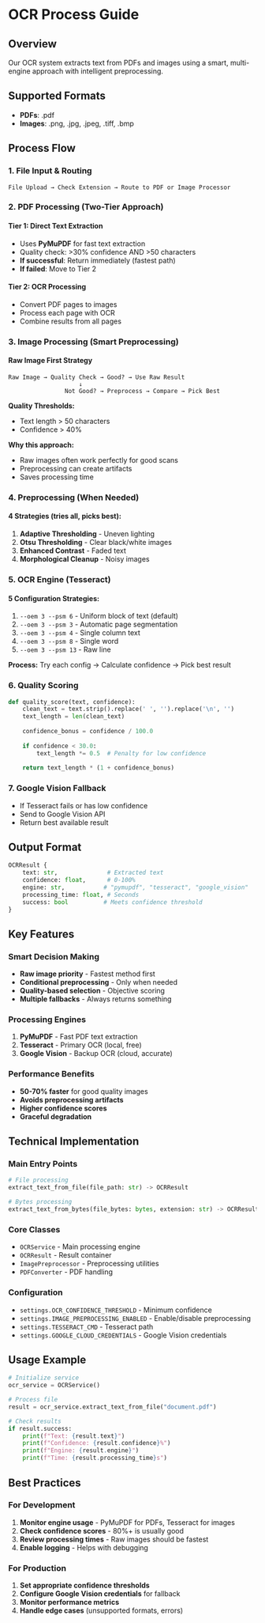# OCR Process Guide

## Overview

Our OCR system extracts text from PDFs and images using a smart, multi-engine approach with intelligent preprocessing.

## Supported Formats
- **PDFs**: .pdf
- **Images**: .png, .jpg, .jpeg, .tiff, .bmp

## Process Flow

### 1. File Input & Routing
```
File Upload → Check Extension → Route to PDF or Image Processor
```

### 2. PDF Processing (Two-Tier Approach)

#### Tier 1: Direct Text Extraction
- Uses **PyMuPDF** for fast text extraction
- Quality check: >30% confidence AND >50 characters
- **If successful**: Return immediately (fastest path)
- **If failed**: Move to Tier 2

#### Tier 2: OCR Processing
- Convert PDF pages to images
- Process each page with OCR
- Combine results from all pages

### 3. Image Processing (Smart Preprocessing)

#### Raw Image First Strategy
```
Raw Image → Quality Check → Good? → Use Raw Result
                    ↓
                Not Good? → Preprocess → Compare → Pick Best
```

**Quality Thresholds:**
- Text length > 50 characters
- Confidence > 40%

**Why this approach:**
- Raw images often work perfectly for good scans
- Preprocessing can create artifacts
- Saves processing time

### 4. Preprocessing (When Needed)

#### 4 Strategies (tries all, picks best):
1. **Adaptive Thresholding** - Uneven lighting
2. **Otsu Thresholding** - Clear black/white images  
3. **Enhanced Contrast** - Faded text
4. **Morphological Cleanup** - Noisy images

### 5. OCR Engine (Tesseract)

#### 5 Configuration Strategies:
1. `--oem 3 --psm 6` - Uniform block of text (default)
2. `--oem 3 --psm 3` - Automatic page segmentation
3. `--oem 3 --psm 4` - Single column text
4. `--oem 3 --psm 8` - Single word
5. `--oem 3 --psm 13` - Raw line

**Process:** Try each config → Calculate confidence → Pick best result

### 6. Quality Scoring

```python
def quality_score(text, confidence):
    clean_text = text.strip().replace(' ', '').replace('\n', '')
    text_length = len(clean_text)
    
    confidence_bonus = confidence / 100.0
    
    if confidence < 30.0:
        text_length *= 0.5  # Penalty for low confidence
    
    return text_length * (1 + confidence_bonus)
```

### 7. Google Vision Fallback

- If Tesseract fails or has low confidence
- Send to Google Vision API
- Return best available result

## Output Format

```python
OCRResult {
    text: str,              # Extracted text
    confidence: float,      # 0-100%
    engine: str,           # "pymupdf", "tesseract", "google_vision"
    processing_time: float, # Seconds
    success: bool          # Meets confidence threshold
}
```

## Key Features

### Smart Decision Making
- **Raw image priority** - Fastest method first
- **Conditional preprocessing** - Only when needed
- **Quality-based selection** - Objective scoring
- **Multiple fallbacks** - Always returns something

### Processing Engines
1. **PyMuPDF** - Fast PDF text extraction
2. **Tesseract** - Primary OCR (local, free)
3. **Google Vision** - Backup OCR (cloud, accurate)

### Performance Benefits
- **50-70% faster** for good quality images
- **Avoids preprocessing artifacts**
- **Higher confidence scores**
- **Graceful degradation**

## Technical Implementation

### Main Entry Points
```python
# File processing
extract_text_from_file(file_path: str) -> OCRResult

# Bytes processing  
extract_text_from_bytes(file_bytes: bytes, extension: str) -> OCRResult
```

### Core Classes
- `OCRService` - Main processing engine
- `OCRResult` - Result container
- `ImagePreprocessor` - Preprocessing utilities
- `PDFConverter` - PDF handling

### Configuration
- `settings.OCR_CONFIDENCE_THRESHOLD` - Minimum confidence
- `settings.IMAGE_PREPROCESSING_ENABLED` - Enable/disable preprocessing
- `settings.TESSERACT_CMD` - Tesseract path
- `settings.GOOGLE_CLOUD_CREDENTIALS` - Google Vision credentials

## Usage Example

```python
# Initialize service
ocr_service = OCRService()

# Process file
result = ocr_service.extract_text_from_file("document.pdf")

# Check results
if result.success:
    print(f"Text: {result.text}")
    print(f"Confidence: {result.confidence}%")
    print(f"Engine: {result.engine}")
    print(f"Time: {result.processing_time}s")
```

## Best Practices

### For Development
1. **Monitor engine usage** - PyMuPDF for PDFs, Tesseract for images
2. **Check confidence scores** - 80%+ is usually good
3. **Review processing times** - Raw images should be fastest
4. **Enable logging** - Helps with debugging

### For Production
1. **Set appropriate confidence thresholds**
2. **Configure Google Vision credentials** for fallback
3. **Monitor performance metrics**
4. **Handle edge cases** (unsupported formats, errors) 